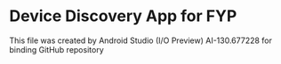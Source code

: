 Device Discovery App for FYP
=============================================================================

This file was created by Android Studio (I/O Preview) AI-130.677228 for binding GitHub repository